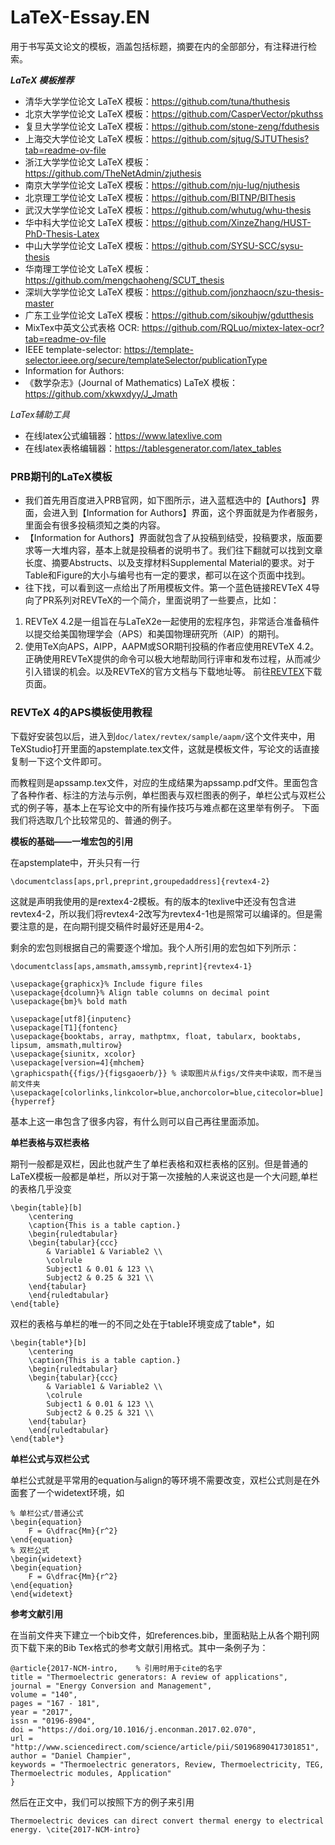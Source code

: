 # LaTeX-Essay.EN
用于书写英文论文的模板，涵盖包括标题，摘要在内的全部部分，有注释进行检索。

***LaTeX 模板推荐***  

- 清华大学学位论文 LaTeX 模板：https://github.com/tuna/thuthesis
- 北京大学学位论文 LaTeX 模板：https://github.com/CasperVector/pkuthss
- 复旦大学学位论文 LaTeX 模板：https://github.com/stone-zeng/fduthesis
- 上海交大学位论文 LaTeX 模板：https://github.com/sjtug/SJTUThesis?tab=readme-ov-file
- 浙江大学学位论文 LaTeX 模板：https://github.com/TheNetAdmin/zjuthesis
- 南京大学学位论文 LaTeX 模板：https://github.com/nju-lug/njuthesis
- 北京理工学位论文 LaTeX 模板：https://github.com/BITNP/BIThesis
- 武汉大学学位论文 LaTeX 模板：https://github.com/whutug/whu-thesis
- 华中科大学位论文 LaTeX 模板：https://github.com/XinzeZhang/HUST-PhD-Thesis-Latex
- 中山大学学位论文 LaTeX 模板：https://github.com/SYSU-SCC/sysu-thesis
- 华南理工学位论文 LaTeX 模板：https://github.com/mengchaoheng/SCUT_thesis
- 深圳大学学位论文 LaTeX 模板：https://github.com/jonzhaocn/szu-thesis-master
- 广东工业学位论文 LaTeX 模板：https://github.com/sikouhjw/gdutthesis
- MixTex中英文公式表格 OCR: https://github.com/RQLuo/mixtex-latex-ocr?tab=readme-ov-file
- IEEE template-selector: https://template-selector.ieee.org/secure/templateSelector/publicationType
- Information for Authors: 
- 《数学杂志》(Journal of Mathematics) LaTeX 模板：https://github.com/xkwxdyy/J_Jmath

*LaTex辅助工具*
- 在线latex公式编辑器：https://www.latexlive.com
- 在线latex表格编辑器：https://tablesgenerator.com/latex_tables

### PRB期刊的LaTeX模板
- 我们首先用百度进入PRB官网，如下图所示，进入蓝框选中的【Authors】界面，会进入到【Information for Authors】界面，这个界面就是为作者服务，里面会有很多投稿须知之类的内容。
- 【Information for Authors】界面就包含了从投稿到结受，投稿要求，版面要求等一大堆内容，基本上就是投稿者的说明书了。我们往下翻就可以找到文章长度、摘要Abstructs、以及支撑材料Supplemental Material的要求。对于Table和Figure的大小与编号也有一定的要求，都可以在这个页面中找到。
- 往下找，可以看到这一点给出了所用模板文件。第一个蓝色链接REVTeX 4导向了PR系列对REVTeX的一个简介，里面说明了一些要点，比如：
1. REVTeX 4.2是一组旨在与LaTeX2e一起使用的宏程序包，非常适合准备稿件以提交给美国物理学会（APS）和美国物理研究所（AIP）的期刊。
2. 使用TeX向APS，AIPP，AAPM或SOR期刊投稿的作者应使用REVTeX 4.2。正确使用REVTeX提供的命令可以极大地帮助同行评审和发布过程，从而减少引入错误的机会。以及REVTeX的官方文档与下载地址等。
前往[REVTEX](https://journals.aps.org/revtex)下载页面。

### REVTeX 4的APS模板使用教程
下载好安装包以后，进入到`doc/latex/revtex/sample/aapm/`这个文件夹中，用TeXStudio打开里面的apstemplate.tex文件，这就是模板文件，写论文的话直接复制一下这个文件即可。

而教程则是apssamp.tex文件，对应的生成结果为apssamp.pdf文件。里面包含了各种作者、标注的方法与示例，单栏图表与双栏图表的例子，单栏公式与双栏公式的例子等，基本上在写论文中的所有操作技巧与难点都在这里举有例子。
下面我们将选取几个比较常见的、普通的例子。

**模板的基础——一堆宏包的引用**

在apstemplate中，开头只有一行
```
\documentclass[aps,prl,preprint,groupedaddress]{revtex4-2}
```
这就是声明我使用的是rextex4-2模板。有的版本的texlive中还没有包含进revtex4-2，所以我们将revtex4-2改写为revtex4-1也是照常可以编译的。但是需要注意的是，在向期刊提交稿件时最好还是用4-2。

剩余的宏包则根据自己的需要逐个增加。我个人所引用的宏包如下列所示：
```
\documentclass[aps,amsmath,amssymb,reprint]{revtex4-1}

\usepackage{graphicx}% Include figure files
\usepackage{dcolumn}% Align table columns on decimal point
\usepackage{bm}% bold math

\usepackage[utf8]{inputenc}
\usepackage[T1]{fontenc}
\usepackage{booktabs, array, mathptmx, float, tabularx, booktabs, lipsum, amsmath,multirow}
\usepackage{siunitx, xcolor}
\usepackage[version=4]{mhchem}
\graphicspath{{figs/}{figsgaoerb/}} % 读取图片从figs/文件夹中读取，而不是当前文件夹
\usepackage[colorlinks,linkcolor=blue,anchorcolor=blue,citecolor=blue]{hyperref}
```
基本上这一串包含了很多内容，有什么则可以自己再往里面添加。

**单栏表格与双栏表格**

期刊一般都是双栏，因此也就产生了单栏表格和双栏表格的区别。但是普通的LaTeX模板一般都是单栏，所以对于第一次接触的人来说这也是一个大问题,单栏的表格几乎没变
```
\begin{table}[b]
    \centering
    \caption{This is a table caption.}
    \begin{ruledtabular}
    \begin{tabular}{ccc}
        & Variable1 & Variable2 \\
        \colrule
        Subject1 & 0.01 & 123 \\
        Subject2 & 0.25 & 321 \\
    \end{tabular}
    \end{ruledtabular}
\end{table}
```
双栏的表格与单栏的唯一的不同之处在于table环境变成了table*，如
```
\begin{table*}[b]
    \centering
    \caption{This is a table caption.}
    \begin{ruledtabular}
    \begin{tabular}{ccc}
        & Variable1 & Variable2 \\
        \colrule
        Subject1 & 0.01 & 123 \\
        Subject2 & 0.25 & 321 \\
    \end{tabular}
    \end{ruledtabular}
\end{table*}
```

**单栏公式与双栏公式**

单栏公式就是平常用的equation与align的等环境不需要改变，双栏公式则是在外面套了一个widetext环境，如
```
% 单栏公式/普通公式
\begin{equation}
    F = G\dfrac{Mm}{r^2}
\end{equation}
% 双栏公式
\begin{widetext}
\begin{equation}
    F = G\dfrac{Mm}{r^2}
\end{equation}
\end{widetext}
```

**参考文献引用**

在当前文件夹下建立一个bib文件，如references.bib，里面粘贴上从各个期刊网页下载下来的Bib Tex格式的参考文献引用格式。其中一条例子为：
```
@article{2017-NCM-intro,    % 引用时用于cite的名字
title = "Thermoelectric generators: A review of applications",
journal = "Energy Conversion and Management",
volume = "140",
pages = "167 - 181",
year = "2017",
issn = "0196-8904",
doi = "https://doi.org/10.1016/j.enconman.2017.02.070",
url = "http://www.sciencedirect.com/science/article/pii/S0196890417301851",
author = "Daniel Champier",
keywords = "Thermoelectric generators, Review, Thermoelectricity, TEG, Thermoelectric modules, Application"
}
```
然后在正文中，我们可以按照下方的例子来引用
```
Thermoelectric devices can direct convert thermal energy to electrical energy. \cite{2017-NCM-intro}
```
